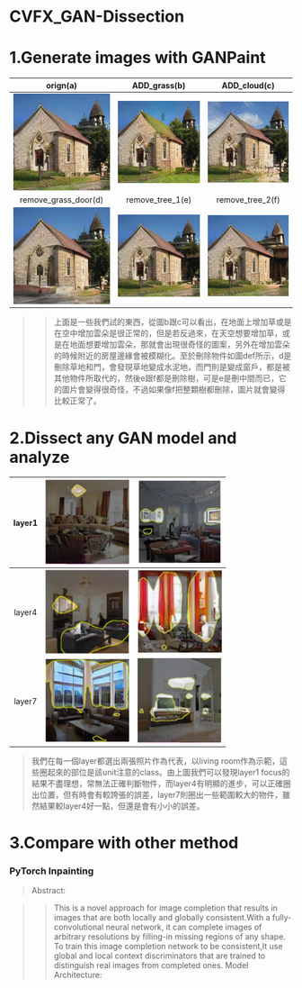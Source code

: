 # CVFX_GAN-Dissection
  # 1.Generate images with GANPaint
  
  | orign(a)        | ADD_grass(b)          | ADD_cloud(c)  |
  | :-------------: |:-------------:| :-----:|
  | ![image](https://github.com/CharlieYao1996/CVFX_GAN-Dissection/blob/master/oriign.PNG?raw=true)        | ![image](https://github.com/CharlieYao1996/CVFX_GAN-Dissection/blob/master/ADD_grass.PNG?raw=true)      | ![image](https://github.com/CharlieYao1996/CVFX_GAN-Dissection/blob/master/ADD_cloud.PNG?raw=true) |
  | remove_grass_door(d)        | remove_tree_1(e)      |   remove_tree_2(f) |
  | ![image](https://github.com/CharlieYao1996/CVFX_GAN-Dissection/blob/master/remove_grass_door.png?raw=true)      | ![image](https://github.com/CharlieYao1996/CVFX_GAN-Dissection/blob/master/remove_tree_1.png?raw=true)      |   ![image](https://github.com/CharlieYao1996/CVFX_GAN-Dissection/blob/master/remove_tree_2.png?raw=true) |

  
  >>上面是一些我們試的東西，從圖b跟c可以看出，在地面上增加草或是在空中增加雲朵是很正常的，但是若反過來，在天空想要增加草，或是在地面想要增加雲朵，那就會出現很奇怪的圖案，另外在增加雲朵的時候附近的房屋邊緣會被模糊化。至於刪除物件如圖def所示，d是刪除草地和門，會發現草地變成水泥地，而門則是變成窗戶，都是被其他物件所取代的，然後e跟f都是刪除樹，可是e是刪中間而已，它的圖片會變得很奇怪，不過如果像f把整顆樹都刪除，圖片就會變得比較正常了。
  
  # 2.Dissect any GAN model and analyze
  
  | layer1        | <img width="150" height="150" src="https://github.com/CharlieYao1996/CVFX_GAN-Dissection/blob/master/layer1_1.PNG"/>          | <img width="150" height="150" src="https://github.com/CharlieYao1996/CVFX_GAN-Dissection/blob/master/layer1_2.PNG"/>  |
| :-------------: |:-------------:| :-----:|
| layer4        | <img width="150" height="150" src="https://github.com/CharlieYao1996/CVFX_GAN-Dissection/blob/master/layer4_1.PNG"/>      | <img width="150" height="150" src="https://github.com/CharlieYao1996/CVFX_GAN-Dissection/blob/master/layer4_2.PNG"/> |
| layer7       | <img width="150" height="150" src="https://github.com/CharlieYao1996/CVFX_GAN-Dissection/blob/master/layer7_1.PNG"/>      |   <img width="150" height="150" src="https://github.com/CharlieYao1996/CVFX_GAN-Dissection/blob/master/layer7_2.PNG"/> |

  >我們在每一個layer都選出兩張照片作為代表，以living room作為示範，這些圈起來的部位是該unit注意的class。由上圖我們可以發現layer1 focus的結果不盡理想，常無法正確判斷物件，而layer4有明顯的進步，可以正確圈出位置，但有時會有較誇張的誤差，layer7則圈出一些範圍較大的物件，雖然結果較layer4好一點，但還是會有小小的誤差。


  # 3.Compare with other method
   ### PyTorch Inpainting
   >Abstract:  
  
  >>This is a novel approach for image completion that results in images that are both locally and globally consistent.With a fully-convolutional neural network, it can complete images of arbitrary resolutions by filling-in missing regions of any shape. To train this image completion network to be consistent,It use global and local context discriminators that are trained to distinguish real images from completed ones.
  >Model Architecture:  
  
